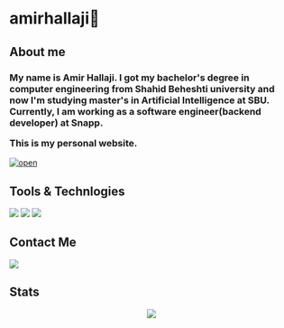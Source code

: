# amirhallaji🧢

## About me

<h3>

My name is **Amir Hallaji**.
I got my bachelor's degree in computer engineering from Shahid Beheshti university and now I'm studying master's in Artificial Intelligence at SBU.
Currently, I am working as a software engineer(backend developer) at Snapp.


This is my personal website.
</h3>

[![open](https://img.shields.io/badge/-amirhallaji.com-green?style=for-the-badge&logo=website)](https://amirhallaji.com)

## Tools & Technlogies
[![](https://img.shields.io/badge/-go-blue?style=for-the-badge&logo=go)](https://go.dev/)
  [![](	https://img.shields.io/badge/Java-ED8B00?style=for-the-badge&logo=java&logoColor=white)](https://www.java.com/en/)  [![](https://img.shields.io/badge/Python-14354C?style=for-the-badge&logo=python&logoColor=white)](https://www.python.org/)


<!-- [![Top Langs](https://github-readme-stats.vercel.app/api/top-langs/?username=amirhallaji&layout=compact)](https://github.com/anuraghazra/github-readme-stats) -->

## Contact Me

[![](https://img.shields.io/badge/a.hallaji.b@gmail.com-D14836?style=for-the-badge&logo=gmail&logoColor=white)](mailto:a.hallaji.b@gmail.com)


## Stats

<p align='center'>

  <img src="https://github-readme-stats.vercel.app/api?username=amirhallaji&theme=blue-green&show_icons=true" />

</p>
